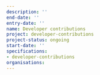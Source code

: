 ```yaml
---
description: ''
end-date: ''
entry-date: ''
name: Developer contributions
project: developer-contributions
project-status: ongoing
start-date: ''
specifications:
- developer-contributions
organisations:
---
```

